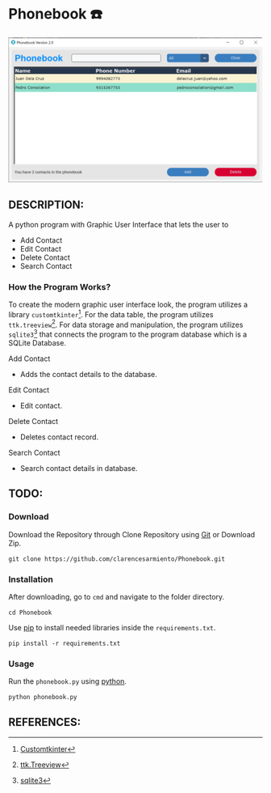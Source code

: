 # Phonebook ☎️
![interface](https://github.com/clarencesarmiento/Phonebook/blob/b554be0dfc04a66fe53d2d765fdc6ad545d715f0/Images/V2%20Interface.png)
## DESCRIPTION:
A python program with Graphic User Interface that lets the user to
- Add Contact
- Edit Contact
- Delete Contact
- Search Contact
### How the Program Works?
To create the modern graphic user interface look, the program utilizes a library `customtkinter`[^1]. For the data table, the program utilizes `ttk.treeview`[^2].
For data storage and manipulation, the program utilizes `sqlite3`[^3] that connects the program to the program database which is a SQLite Database.

Add Contact
- Adds the contact details to the database.

Edit Contact
- Edit contact.

Delete Contact
- Deletes contact record.

Search Contact
- Search contact details in database.

## TODO:
### Download
Download the Repository through Clone Repository using [Git](https://git-scm.com/downloads) or Download Zip.
```
git clone https://github.com/clarencesarmiento/Phonebook.git
```
### Installation
After downloading, go to `cmd` and navigate to the folder directory.
```
cd Phonebook
```
Use [pip](https://pip.pypa.io/en/stable/) to install needed libraries inside
the `requirements.txt`.
```
pip install -r requirements.txt
```
### Usage
Run the `phonebook.py` using [python](https://www.python.org/).
```
python phonebook.py
```
## REFERENCES:
[^1]: [Customtkinter](https://github.com/tomschimansky/customtkinter)
[^2]: [ttk.Treeview](http://tkdocs.com/shipman/ttk-Treeview.html)
[^3]: [sqlite3](https://docs.python.org/3/library/sqlite3.html)
